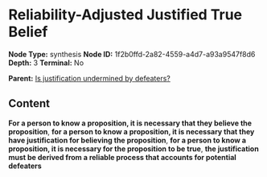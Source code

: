 # Reliability-Adjusted Justified True Belief

**Node Type:** synthesis
**Node ID:** 1f2b0ffd-2a82-4559-a4d7-a93a9547f8d6
**Depth:** 3
**Terminal:** No

**Parent:** [Is justification undermined by defeaters?](is-justification-undermined-by-defeaters.md)

## Content

**For a person to know a proposition, it is necessary that they believe the proposition**, **for a person to know a proposition, it is necessary that they have justification for believing the proposition**, **for a person to know a proposition, it is necessary for the proposition to be true**, **the justification must be derived from a reliable process that accounts for potential defeaters**
